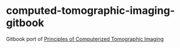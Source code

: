 # computed-tomographic-imaging-gitbook
Gitbook port of [Principles of Computerized Tomographic Imaging](http://epubs.siam.org/doi/book/10.1137/1.9780898719277)
